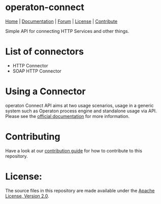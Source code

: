 operaton-connect
===============

<p>
  <a href="http://operaton.com/">Home</a> |
  <a href="https://docs.operaton.org/manual/latest/reference/connect/">Documentation</a> |
  <a href="https://forum.operaton.org/">Forum</a> |
  <a href="../LICENSE">License</a> |
  <a href="../CONTRIBUTING.md">Contribute</a>
</p>

Simple API for connecting HTTP Services and other things.

# List of connectors

* HTTP Connector
* SOAP HTTP Connector

# Using a Connector

operaton Connect API aims at two usage scenarios, usage in a generic system such as Operaton
process engine and standalone usage via API. Please see the [official documentation](https://docs.operaton.org/manual/latest/reference/connect/) for more information.

# Contributing

Have a look at our [contribution guide](https://github.com/operaton/operaton/blob/master/CONTRIBUTING.md) for how to contribute to this repository.


# License:

The source files in this repository are made available under the <a href="../LICENSE">Apache License, Version 2.0</a>.



[CONTRIBUTING.md]: https://github.com/operaton/operaton/blob/master/CONTRIBUTING.md
